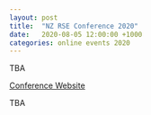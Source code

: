 ```yaml
---
layout: post
title:  "NZ RSE Conference 2020"
date:   2020-08-05 12:00:00 +1000
categories: online events 2020
---
```


TBA

<a class="rse rse-join" target="_blank" href="https://www.rseconference.nz/">Conference Website</a>

TBA
